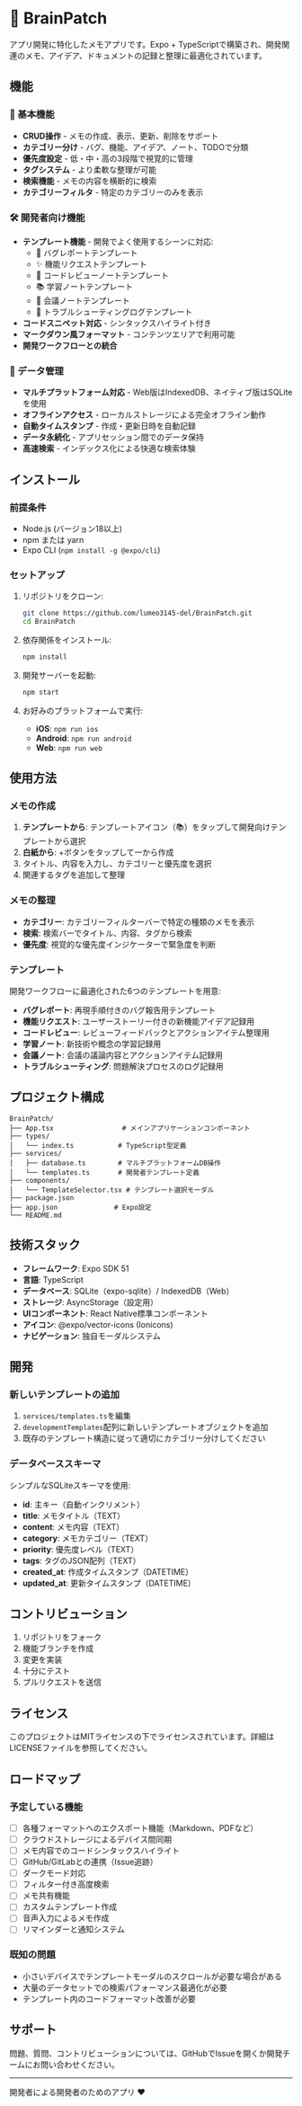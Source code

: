 # 🧠 BrainPatch

アプリ開発に特化したメモアプリです。Expo + TypeScriptで構築され、開発関連のメモ、アイデア、ドキュメントの記録と整理に最適化されています。

## 機能

### 📝 基本機能
- **CRUD操作** - メモの作成、表示、更新、削除をサポート
- **カテゴリー分け** - バグ、機能、アイデア、ノート、TODOで分類
- **優先度設定** - 低・中・高の3段階で視覚的に管理
- **タグシステム** - より柔軟な整理が可能
- **検索機能** - メモの内容を横断的に検索
- **カテゴリーフィルタ** - 特定のカテゴリーのみを表示

### 🛠 開発者向け機能
- **テンプレート機能** - 開発でよく使用するシーンに対応:
  - 🐛 バグレポートテンプレート
  - ✨ 機能リクエストテンプレート
  - 👀 コードレビューノートテンプレート
  - 📚 学習ノートテンプレート
  - 🤝 会議ノートテンプレート
  - 🔧 トラブルシューティングログテンプレート
- **コードスニペット対応** - シンタックスハイライト付き
- **マークダウン風フォーマット** - コンテンツエリアで利用可能
- **開発ワークフローとの統合**

### 💾 データ管理
- **マルチプラットフォーム対応** - Web版はIndexedDB、ネイティブ版はSQLiteを使用
- **オフラインアクセス** - ローカルストレージによる完全オフライン動作
- **自動タイムスタンプ** - 作成・更新日時を自動記録
- **データ永続化** - アプリセッション間でのデータ保持
- **高速検索** - インデックス化による快適な検索体験

## インストール

### 前提条件
- Node.js (バージョン18以上)
- npm または yarn
- Expo CLI (`npm install -g @expo/cli`)

### セットアップ
1. リポジトリをクローン:
   ```bash
   git clone https://github.com/lumeo3145-del/BrainPatch.git
   cd BrainPatch
   ```

2. 依存関係をインストール:
   ```bash
   npm install
   ```

3. 開発サーバーを起動:
   ```bash
   npm start
   ```

4. お好みのプラットフォームで実行:
   - **iOS**: `npm run ios`
   - **Android**: `npm run android`
   - **Web**: `npm run web`

## 使用方法

### メモの作成
1. **テンプレートから**: テンプレートアイコン（📚）をタップして開発向けテンプレートから選択
2. **白紙から**: +ボタンをタップして一から作成
3. タイトル、内容を入力し、カテゴリーと優先度を選択
4. 関連するタグを追加して整理

### メモの整理
- **カテゴリー**: カテゴリーフィルターバーで特定の種類のメモを表示
- **検索**: 検索バーでタイトル、内容、タグから検索
- **優先度**: 視覚的な優先度インジケーターで緊急度を判断

### テンプレート
開発ワークフローに最適化された6つのテンプレートを用意:

- **バグレポート**: 再現手順付きのバグ報告用テンプレート
- **機能リクエスト**: ユーザーストーリー付きの新機能アイデア記録用
- **コードレビュー**: レビューフィードバックとアクションアイテム整理用
- **学習ノート**: 新技術や概念の学習記録用
- **会議ノート**: 会議の議論内容とアクションアイテム記録用
- **トラブルシューティング**: 問題解決プロセスのログ記録用

## プロジェクト構成

```
BrainPatch/
├── App.tsx                 # メインアプリケーションコンポーネント
├── types/
│   └── index.ts           # TypeScript型定義
├── services/
│   ├── database.ts        # マルチプラットフォームDB操作
│   └── templates.ts       # 開発者テンプレート定義
├── components/
│   └── TemplateSelector.tsx # テンプレート選択モーダル
├── package.json
├── app.json              # Expo設定
└── README.md
```

## 技術スタック

- **フレームワーク**: Expo SDK 51
- **言語**: TypeScript
- **データベース**: SQLite（expo-sqlite）/ IndexedDB（Web）
- **ストレージ**: AsyncStorage（設定用）
- **UIコンポーネント**: React Native標準コンポーネント
- **アイコン**: @expo/vector-icons (Ionicons)
- **ナビゲーション**: 独自モーダルシステム

## 開発

### 新しいテンプレートの追加
1. `services/templates.ts`を編集
2. `developmentTemplates`配列に新しいテンプレートオブジェクトを追加
3. 既存のテンプレート構造に従って適切にカテゴリー分けしてください

### データベーススキーマ
シンプルなSQLiteスキーマを使用:
- **id**: 主キー（自動インクリメント）
- **title**: メモタイトル（TEXT）
- **content**: メモ内容（TEXT）
- **category**: メモカテゴリー（TEXT）
- **priority**: 優先度レベル（TEXT）
- **tags**: タグのJSON配列（TEXT）
- **created_at**: 作成タイムスタンプ（DATETIME）
- **updated_at**: 更新タイムスタンプ（DATETIME）

## コントリビューション

1. リポジトリをフォーク
2. 機能ブランチを作成
3. 変更を実装
4. 十分にテスト
5. プルリクエストを送信

## ライセンス

このプロジェクトはMITライセンスの下でライセンスされています。詳細はLICENSEファイルを参照してください。

## ロードマップ

### 予定している機能
- [ ] 各種フォーマットへのエクスポート機能（Markdown、PDFなど）
- [ ] クラウドストレージによるデバイス間同期
- [ ] メモ内容でのコードシンタックスハイライト
- [ ] GitHub/GitLabとの連携（Issue追跡）
- [ ] ダークモード対応
- [ ] フィルター付き高度検索
- [ ] メモ共有機能
- [ ] カスタムテンプレート作成
- [ ] 音声入力によるメモ作成
- [ ] リマインダーと通知システム

### 既知の問題
- 小さいデバイスでテンプレートモーダルのスクロールが必要な場合がある
- 大量のデータセットでの検索パフォーマンス最適化が必要
- テンプレート内のコードフォーマット改善が必要

## サポート

問題、質問、コントリビューションについては、GitHubでIssueを開くか開発チームにお問い合わせください。

---

開発者による開発者のためのアプリ ❤️
